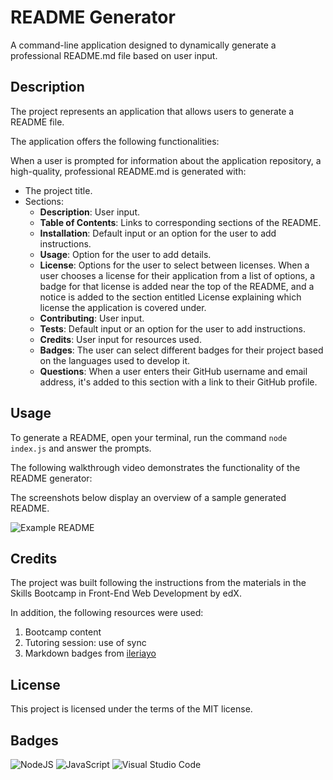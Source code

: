 # README Generator

A command-line application designed to dynamically generate a professional README.md file based on user input.

## Description

The project represents an application that allows users to generate a README file.

The application offers the following functionalities:

When a user is prompted for information about the application repository, a high-quality, professional README.md is generated with:

- The project title.
- Sections:
  - **Description**: User input.
  - **Table of Contents**: Links to corresponding sections of the README.
  - **Installation**: Default input or an option for the user to add instructions.
  - **Usage**: Option for the user to add details.
  - **License**: Options for the user to select between licenses. When a user chooses a license for their application from a list of options, a badge for that license is added near the top of the README, and a notice is added to the section entitled License explaining which license the application is covered under.
  - **Contributing**: User input.
  - **Tests**: Default input or an option for the user to add instructions.
  - **Credits**: User input for resources used.
  - **Badges**: The user can select different badges for their project based on the languages used to develop it.
  - **Questions**: When a user enters their GitHub username and email address, it's added to this section with a link to their GitHub profile.

## Usage

To generate a README, open your terminal, run the command `node index.js` and answer the prompts.

The following walkthrough video demonstrates the functionality of the README generator:

The screenshots below display an overview of a sample generated README.

![Example README]()

## Credits

The project was built following the instructions from the materials in the Skills Bootcamp in Front-End Web Development by edX.

In addition, the following resources were used:

1. Bootcamp content
2. Tutoring session: use of sync
3. Markdown badges from [ileriayo](https://github.com/Ileriayo/markdown-badges?tab=readme-ov-file#markdown-badges)

## License

This project is licensed under the terms of the MIT license.

## Badges

![NodeJS](https://img.shields.io/badge/node.js-6DA55F?style=for-the-badge&logo=node.js&logoColor=white)
![JavaScript](https://img.shields.io/badge/javascript-%23323330.svg?style=for-the-badge&logo=javascript&logoColor=%23F7DF1E)
![Visual Studio Code](https://img.shields.io/badge/Visual%20Studio%20Code-0078d7.svg?style=for-the-badge&logo=visual-studio-code&logoColor=white)
